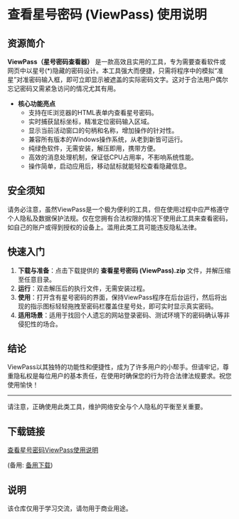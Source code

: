 # 查看星号密码 (ViewPass) 使用说明

## 资源简介

**ViewPass（星号密码查看器）** 是一款高效且实用的工具，专为需要查看软件或网页中以星号(*)隐藏的密码设计。本工具强大而便捷，只需将程序中的模拟“准星”对准密码输入框，即可立即显示被遮盖的实际密码文字。这对于合法用户偶尔忘记密码又需紧急访问的情况尤其有用。

- **核心功能亮点**
  - 支持在IE浏览器的HTML表单内查看星号密码。
  - 实时捕获鼠标坐标，精准定位密码输入区域。
  - 显示当前活动窗口的句柄和名称，增加操作的针对性。
  - 兼容所有版本的Windows操作系统，从老到新皆可运行。
  - 纯绿色软件，无需安装，解压即用，携带方便。
  - 高效的消息处理机制，保证低CPU占用率，不影响系统性能。
  - 操作简单，启动应用后，移动鼠标就能轻松查看隐藏信息。

## 安全须知

请务必注意，虽然ViewPass是一个极为便利的工具，但在使用过程中应严格遵守个人隐私及数据保护法规。仅在您拥有合法权限的情况下使用此工具来查看密码，如自己的账户或得到授权的设备上。滥用此类工具可能违反隐私法律。

## 快速入门

1. **下载与准备**：点击下载提供的 **查看星号密码 (ViewPass).zip** 文件，并解压缩至任意目录。
2. **运行**：双击解压后的执行文件，无需安装过程。
3. **使用**：打开含有星号密码的界面，保持ViewPass程序在后台运行，然后将出现的指示图标轻轻拖拽至密码栏覆盖住星号处，即可实时显示真实密码。
4. **适用场景**：适用于找回个人遗忘的网站登录密码、测试环境下的密码确认等非侵犯性的场合。

## 结论

ViewPass以其独特的功能性和便捷性，成为了许多用户的小帮手。但请牢记，尊重隐私权是每位用户的基本责任，在使用时确保您的行为符合法律法规要求。祝您使用愉快！

---

请注意，正确使用此类工具，维护网络安全与个人隐私的平衡至关重要。

## 下载链接
[查看星号密码ViewPass使用说明](https://pan.quark.cn/s/44de7c41739f) 

(备用: [备用下载](https://pan.baidu.com/s/1GKV0wn68OlFNe8SSJ1JRFg?pwd=1234))

## 说明

该仓库仅用于学习交流，请勿用于商业用途。
